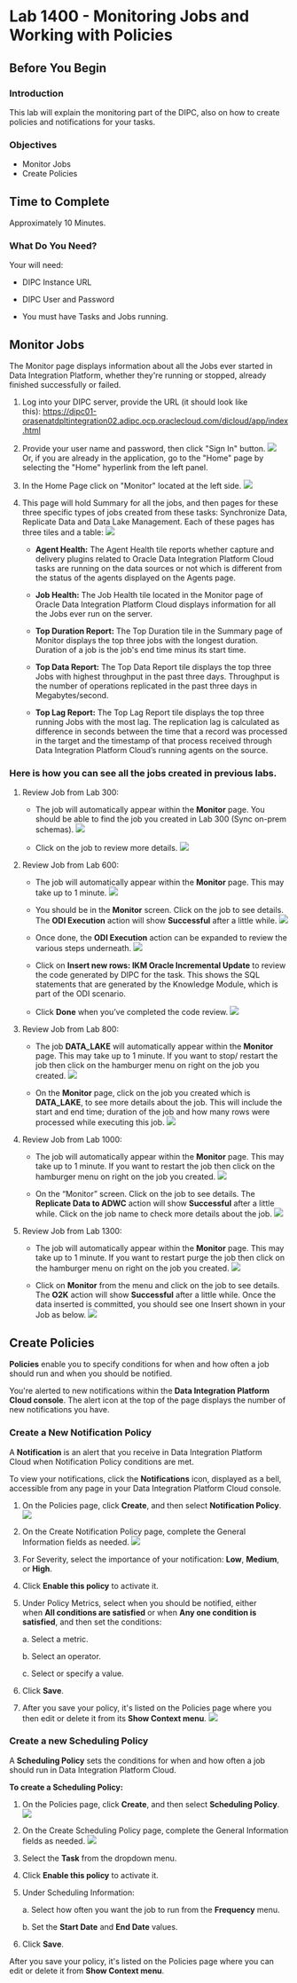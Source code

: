 # Lab 1400 - Monitoring Jobs and Working with Policies

Before You Begin
----------------
### Introduction

This lab will explain the monitoring part of the DIPC, also on how to create policies and notifications for your tasks.

### Objectives

-   Monitor Jobs
-   Create Policies

## Time to Complete

Approximately 10 Minutes.

### What Do You Need?

Your will need:

-   DIPC Instance URL

-   DIPC User and Password

-   You must have Tasks and Jobs running.

## Monitor Jobs


The Monitor page displays information about all the Jobs ever started in
Data Integration Platform, whether they\'re running or stopped, already
finished successfully or failed.


1.  Log into your DIPC server, provide the URL (it should look like
    this): https://dipc01-orasenatdpltintegration02.adipc.ocp.oraclecloud.com/dicloud/app/index.html

2.  Provide your user name and password, then click \"Sign In\" button.
    ![](images/1400/image1100_0.png)
    Or, if you are already in the application, go to the \"Home\" page by selecting the \"Home\" hyperlink from the left panel.


3.  In the Home Page click on \"Monitor\" located at the left side.
    ![](images/1400/image1100_1.png)


4.  This page will hold Summary for all the jobs, and then pages for
    these three specific types of jobs created from these tasks:
    Synchronize Data, Replicate Data and Data Lake Management. Each of
    these pages has three tiles and a table:
    ![](images/1400/image1100_2.png)


    - **Agent Health:** The Agent Health tile reports whether capture and delivery
    plugins related to Oracle Data Integration Platform Cloud tasks are running
    on the data sources or not which is different from the status of the agents
    displayed on the Agents page.

    - **Job Health:** The Job Health tile located in the Monitor page of Oracle
    Data Integration Platform Cloud displays information for all the Jobs
    ever run on the server.

    - **Top Duration Report:** The Top Duration tile in the Summary page of Monitor
    displays the top three jobs with the longest duration. Duration of a job is
    the job's end time minus its start time.

    - **Top Data Report:** The Top Data Report tile displays the top three Jobs
    with highest throughput in the past three days. Throughput is the number
    of operations replicated in the past three days in Megabytes/second.

    - **Top Lag Report:** The Top Lag Report tile displays the top three running
    Jobs with the most lag. The replication lag is calculated as difference in
    seconds between the time that a record was processed in the target and the
    timestamp of that process received through Data Integration Platform
    Cloud’s running agents on the source.



###   Here is how you can see all the jobs created in previous labs.


1.  Review Job from Lab 300:
    -	The job will automatically appear within the **Monitor** page.
    You should be able to find the job you created in Lab 300
    (Sync on-prem schemas).
    ![](images/1400/image1100_8.png)

    -	Click on the job to review more details.
    ![](images/1400/image1100_9.png)

2.  Review Job from Lab 600:
    -	The job will automatically appear within the **Monitor** page.
    This may take up to 1 minute.
    ![](images/1400/image1100_10.png)

    -	You should be in the **Monitor** screen. Click on the job to see details.
     The **ODI Execution** action will show **Successful** after a little while.
    ![](images/1400/image1100_11.png)

    -	Once done, the **ODI Execution** action can be expanded to
    review the various steps underneath.
    ![](images/1400/image1100_12.png)

    -	Click on **Insert new rows: IKM Oracle Incremental Update** to review the
    code generated by DIPC for the task. This shows the SQL statements that are
    generated by the Knowledge Module, which is part of the ODI scenario.

    -	Click **Done** when you’ve completed the code review.
    ![](images/1400/image1100_13.png)


3.  Review Job from Lab 800:
    -	The job **DATA_LAKE** will automatically appear within the **Monitor**
    page. This may take up to 1 minute.
    If you want to stop/ restart the job then click on the hamburger menu
    on right on the job you created.
    ![](images/1400/image1100_14.png)

    -	On the **Monitor** page, click on the job you created which
    is **DATA_LAKE**, to see more details about the job.
    This will include the start and end time; duration of the job and
    how many rows were processed while executing this job.
    ![](images/1400/image1100_15.png)


4.  Review Job from Lab 1000:
    -	The job will automatically appear within the **Monitor** page.
    This may take up to 1 minute.
    If you want to restart the job then click on the hamburger menu
    on right on the job you created.
    ![](images/1400/image1100_16.png)

    -	On the “Monitor” screen. Click on the job to see details.
    The **Replicate Data to ADWC** action will show **Successful** after a
    little while. Click on the job name to check more details about the job.
    ![](images/1400/image1100_17.png)


5.  Review Job from Lab 1300:
    -	The job will automatically appear within the **Monitor** page.
    This may take up to 1 minute. If you want to restart purge the job then
    click on the hamburger menu on right on the job you created.
    ![](images/1400/image1100_18.png)

    -	Click on **Monitor** from the menu and click on the job to see details.
    The **O2K** action will show **Successful** after a little while.
    Once the data inserted is committed, you should see one Insert shown
    in your Job as below.
    ![](images/1400/image1100_19.png)


## Create Policies


**Policies** enable you to specify conditions for when and how often a job
should run and when you should be notified.

You're alerted to new notifications within the **Data Integration Platform
Cloud console**. The alert icon at the top of the page displays the number
of new notifications you have.


### Create a New Notification Policy


A **Notification** is an alert that you receive in Data Integration Platform
Cloud when Notification Policy conditions are met.

To view your notifications,
click the **Notifications** icon, displayed as a bell, accessible from
any page in your Data Integration Platform Cloud console.

1.  On the Policies page, click **Create**, and then
    select **Notification Policy**.
    ![](images/1400/image1100_3.png)

2.  On the Create Notification Policy page, complete the General
    Information fields as needed.
    ![](images/1400/image1100_4.png)

3.  For Severity, select the importance of your notification:
    **Low**, **Medium**, or **High**.

4.  Click **Enable this policy** to activate it.

5.  Under Policy Metrics, select when you should be notified, either
    when **All conditions are satisfied** or when **Any one condition is
    satisfied**, and then set the conditions:

    a.  Select a metric.

    b.  Select an operator.

    c.  Select or specify a value.

6.  Click **Save**.

7.  After you save your policy, it\'s listed on the Policies page where
    you then edit or delete it from its **Show Context menu**.
    ![](images/1400/image1100_5.png)


### Create a new Scheduling Policy


A **Scheduling Policy** sets the conditions for when and how often a job
should run in Data Integration Platform Cloud.

**To create a Scheduling Policy:**

1.  On the Policies page, click **Create**, and then select **Scheduling
    Policy**.
    ![](images/1400/image1100_6.png)

2.  On the Create Scheduling Policy page, complete the General
    Information fields as needed.
    ![](images/1400/image1100_7.png)

3.  Select the **Task** from the dropdown menu.

4.  Click **Enable this policy** to activate it.

5.  Under Scheduling Information:

    a.  Select how often you want the job to run from
        the **Frequency** menu.

    b.  Set the **Start Date** and **End Date** values.

6.  Click **Save**.

After you save your policy, it\'s listed on the Policies page where you
can edit or delete it from **Show Context menu**.
